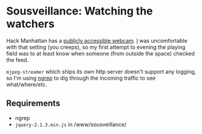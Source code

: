 # Sousveillance: Watching the watchers

Hack Manhattan has a [publicly accessible webcam](https://wiki.hackmanhattan.com/Camera).
[I](https://github.com/eaon) was uncomfortable with that setting (you creeps),
so my first attempt to evening the playing field was to at least know when
someone (from outside the space) checked the feed.

`mjpeg-streamer` which ships its own http server doesn't support any logging,
so I'm using [ngrep](http://ngrep.sourceforge.net/) to dig through the incoming
traffic to see what/where/etc.

## Requirements

* ngrep
* `jquery-2.1.3.min.js` in /www/sousveillance/
